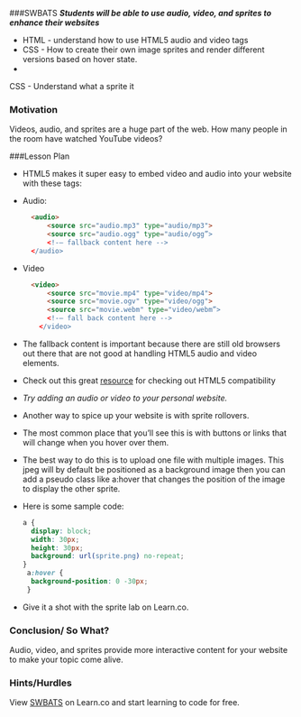 ###SWBATS
***Students will be able to use audio, video, and sprites to enhance their websites***
+ HTML - understand how to use HTML5 audio and video tags
+ CSS - How to create their own image sprites and render different versions based on hover state.
+ 
CSS - Understand what a sprite it

### Motivation
Videos, audio, and sprites are a huge part of the web. How many people in the room have watched YouTube videos?

###Lesson Plan
+ HTML5 makes it super easy to embed video and audio into your website with these tags:
+ Audio:
  ```html
    <audio>
        <source src="audio.mp3" type="audio/mp3">
        <source src="audio.ogg" type="audio/ogg”> 
        <!-– fallback content here -->
    </audio>
  ```
+ Video
  ```html
    <video>
        <source src="movie.mp4" type="video/mp4">
        <source src="movie.ogv" type="video/ogg">
        <source src="movie.webm" type="video/webm”>
        <!-– fall back content here -->
      </video>
  ```
+ The fallback content is important because there are still old browsers out there that are not good at handling HTML5 audio and video elements.
+ Check out this great [resource](http://caniuse.com/) for checking out HTML5 compatibility
+ *Try adding an audio or video to your personal website.*

+ Another way to spice up  your website is with sprite rollovers.
+ The most common place that you’ll see this is with buttons or links that will change when you hover over them.
+ The best way to do this is to upload one file with multiple images. This jpeg will by default be positioned as a background image then you can add a pseudo class like a:hover that changes the position of the image to display the other sprite. 
+ Here is some sample code:
  ```css
  a {
    display: block;
    width: 30px;
    height: 30px;
    background: url(sprite.png) no-repeat;
  }
   a:hover {
    background-position: 0 -30px;
   }
  ```
+ Give it a shot with the sprite lab on Learn.co.

### Conclusion/ So What?
Audio, video, and sprites provide more interactive content for your website to make your topic come alive.

### Hints/Hurdles

<p data-visibility='hidden'>View <a href='https://learn.co/lessons/hs-intro-web-design-teachers-guide-audio-video-sprites' title='SWBATS'>SWBATS</a> on Learn.co and start learning to code for free.</p>
